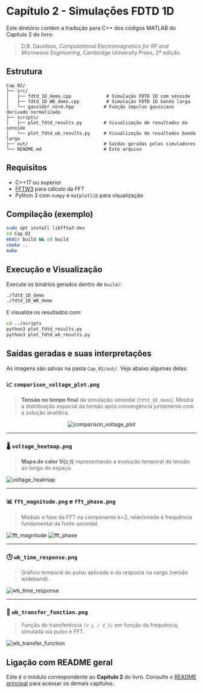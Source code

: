 # Capítulo 2 - Simulações FDTD 1D

Este diretório contém a tradução para C++ dos códigos MATLAB do Capítulo 2 do livro:

> D.B. Davidson, *Computational Electromagnetics for RF and Microwave Engineering*, Cambridge University Press, 2ª edição.

## Estrutura

```
Cap_02/
├── src/
│   ├── fdtd_1D_demo.cpp             # Simulação FDTD 1D com senoide
│   ├── fdtd_1D_WB_demo.cpp          # Simulação FDTD 1D banda larga
│   └── gaussder_norm.hpp           # Função impulso gaussiano derivado normalizado
├── scripts/
│   ├── plot_fdtd_results.py        # Visualização de resultados da senoide
│   └── plot_fdtd_wb_results.py     # Visualização de resultados banda larga
├── out/                            # Saídas geradas pelos simuladores
└── README.md                       # Este arquivo
```

## Requisitos

- C++17 ou superior
- [FFTW3](http://www.fftw.org/) para cálculo da FFT
- Python 3 com `numpy` e `matplotlib` para visualização

## Compilação (exemplo)

```bash
sudo apt install libfftw3-dev
cd Cap_02
mkdir build && cd build
cmake ..
make
```

## Execução e Visualização

Execute os binários gerados dentro de `build/`:

```bash
./fdtd_1D_demo
./fdtd_1D_WB_demo
```

E visualize os resultados com:

```bash
cd ../scripts
python3 plot_fdtd_results.py
python3 plot_fdtd_wb_results.py
```

## Saídas geradas e suas interpretações

As imagens são salvas na pasta `Cap_02/out/`. Veja abaixo algumas delas:

### 📈 `comparison_voltage_plot.png`
> **Tensão no tempo final** da simulação senoidal (`fdtd_1D_demo`). Mostra a distribuição espacial da tensão após convergência juntamente com a solução analítica.

<p align="center">
  <img src="/Cap_02/out/comparison_voltage_plot.png" alt="comparison_voltage_plot">
</p>


---

### 🌡️ `voltage_heatmap.png`
> **Mapa de calor V(z,t)** representando a evolução temporal da tensão ao longo do espaço.

![voltage_heatmap](/Cap_02/out/voltage_heatmap.png)

---

### 📊 `fft_magnitude.png` e `fft_phase.png`
> Módulo e fase da FFT na componente k=2, relacionada à frequência fundamental da fonte senoidal.

![fft_magnitude](/Cap_02/out/fft_magnitude.png)
![fft_phase](/Cap_02/out/fft_phase.png)

---

### 🕒 `wb_time_response.png`
> Gráfico temporal do pulso aplicado e da resposta na carga (versão wideband).

![wb_time_response](/Cap_02/out/wb_time_response.png)

---

### 📡 `wb_transfer_function.png`
> Função de transferência `|V_L / V_S|` em função da frequência, simulada via pulso e FFT.

![wb_transfer_function](/Cap_02/out/wb_transfer_function.png)

## Ligação com README geral

Este é o módulo correspondente ao **Capítulo 2** do livro. Consulte o [README principal](../README.md) para acessar os demais capítulos.
